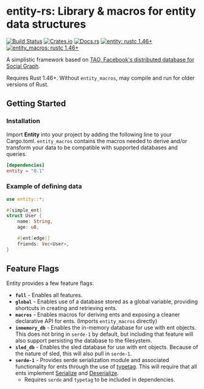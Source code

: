 # entity-rs: Library & macros for entity data structures

[![Build Status][build_img]][build_lnk]
[![Crates.io][crates_img]][crates_lnk]
[![Docs.rs][doc_img]][doc_lnk]
[![entity: rustc 1.46+]][Rust 1.46]
[![entity_macros: rustc 1.46+]][Rust 1.46]

[build_img]: https://github.com/chipsenkbeil/entity-rs/workflows/CI/badge.svg
[build_lnk]: https://github.com/chipsenkbeil/entity-rs/actions
[crates_img]: https://img.shields.io/crates/v/entity.svg
[crates_lnk]: https://crates.io/crates/entity
[doc_img]: https://docs.rs/entity/badge.svg
[doc_lnk]: https://docs.rs/entity
[entity: rustc 1.46+]: https://img.shields.io/badge/entity-rustc_1.46+-lightgray.svg
[entity_macros: rustc 1.46+]: https://img.shields.io/badge/entity_macros-rustc_1.46+-lightgray.svg
[Rust 1.46]: https://blog.rust-lang.org/2020/08/27/Rust-1.46.0.html

A simplistic framework based on [TAO, Facebook's distributed database for Social Graph](https://www.usenix.org/system/files/conference/atc13/atc13-bronson.pdf).

Requires Rust 1.46+. Without `entity_macros`, may compile and run for
older versions of Rust.

## Getting Started

### Installation

Import **Entity** into your project by adding the following line to your
Cargo.toml. `entity_macros` contains the macros needed to derive and/or
transform your data to be compatible with supported databases and queries.

```toml
[dependencies]
entity = "0.1"
```

### Example of defining data

```rust
use entity::*;

#[simple_ent]
struct User {
    name: String,
    age: u8,

    #[ent(edge)]
    friends: Vec<User>,
}
```

## Feature Flags

Entity provides a few feature flags:

* **`full`** - Enables all features.
* **`global`** - Enables use of a database stored as a global variable,
  providing shortcuts in creating and retrieving ents.
* **`macros`** - Enables macros for deriving ents and exposing a cleaner
  declarative API for ents. (Imports `entity_macros` directly)
* **`inmemory_db`** - Enables the in-memory database for use with ent objects.
  This does not bring in `serde-1` by default, but including that feature will
  also support persisting the database to the filesystem.
* **`sled_db`** - Enables the sled database for use with ent objects. Because
  of the nature of sled, this will also pull in `serde-1`.
* **`serde-1`** - Provides serde serialization module and associated functionality for ents
  through the use of [typetag](https://github.com/dtolnay/typetag). This will
  require that all ents implement [Serialize](https://docs.serde.rs/serde/trait.Serialize.html)
  and [Deserialize](https://docs.serde.rs/serde/trait.Deserialize.html).
  * Requires `serde` and `typetag` to be included in dependencies.

